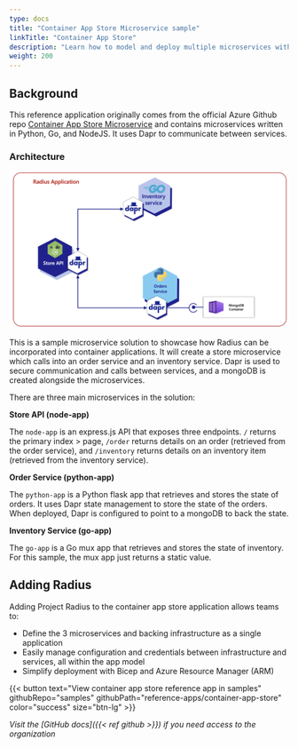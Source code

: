 ```yaml
---
type: docs
title: "Container App Store Microservice sample"
linkTitle: "Container App Store"
description: "Learn how to model and deploy multiple microservices with Radius and Dapr"
weight: 200
---
```


## Background

This reference application originally comes from the official Azure Github repo [Container App Store Microservice](https://github.com/Azure-Samples/container-apps-store-api-microservice) and contains microservices written in Python, Go, and NodeJS. It uses Dapr to communicate between services.

### Architecture

<img src="container-app-store-radius.png" alt="Architecture diagram of container app store on Radius" width=900 ><br >

This is a sample microservice solution to showcase how Radius can be incorporated into container applications. It will create a store microservice which calls into an order service and an inventory service. Dapr is used to secure communication and calls between services, and a mongoDB is created alongside the microservices.

There are three main microservices in the solution:

**Store API (node-app)**

The `node-app` is an express.js API that exposes three endpoints. `/` returns the primary index > page, `/order` returns details on an order (retrieved from the order service), and `/inventory` returns details on an inventory item (retrieved from the inventory service).

**Order Service (python-app)**

The `python-app` is a Python flask app that retrieves and stores the state of orders. It uses Dapr state management to store the state of the orders. When deployed, Dapr is configured to point to a mongoDB to back the state.

**Inventory Service (go-app)**

The `go-app` is a Go mux app that retrieves and stores the state of inventory. For this sample, the mux app just returns a static value.

## Adding Radius

Adding Project Radius to the container app store application allows teams to:

- Define the 3 microservices and backing infrastructure as a single application
- Easily manage configuration and credentials between infrastructure and services, all within the app model
- Simplify deployment with Bicep and Azure Resource Manager (ARM)

{{< button text="View container app store reference app in samples" githubRepo="samples" githubPath="reference-apps/container-app-store" color="success" size="btn-lg" >}}

*Visit the [GitHub docs]({{< ref github >}}) if you need access to the organization*
